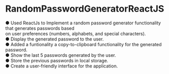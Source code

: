 # RandomPasswordGeneratorReactJS </br>

● Used ReactJs to Implement a random password generator functionality that generates passwords based </br>
on user preferences (numbers, alphabets, and special characters). </br>
● Display the generated password to the user.</br>
● Added a funtionality a copy-to-clipboard functionality for the generated password.</br>
● Show the last 5 passwords generated by the user.</br>
● Store the previous passwords in local storage.</br>
● Create a user-friendly interface for the application.</br>

